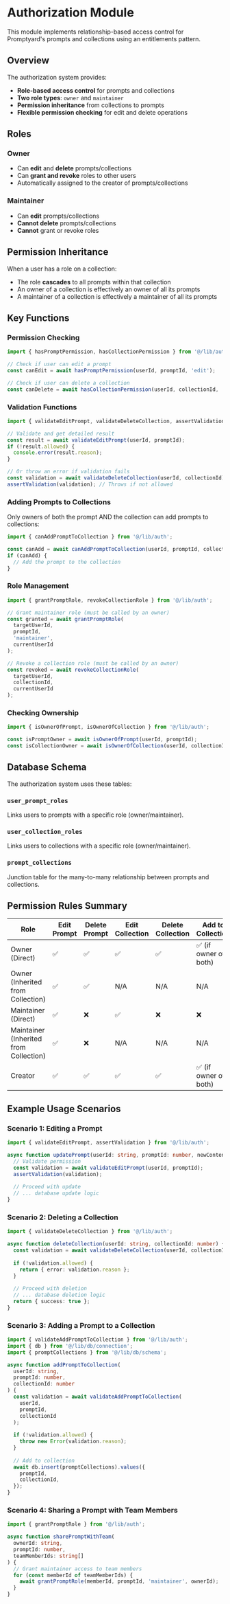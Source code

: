 # Authorization Module

This module implements relationship-based access control for Promptyard's prompts and collections using an entitlements pattern.

## Overview

The authorization system provides:
- **Role-based access control** for prompts and collections
- **Two role types**: `owner` and `maintainer`
- **Permission inheritance** from collections to prompts
- **Flexible permission checking** for edit and delete operations

## Roles

### Owner
- Can **edit** and **delete** prompts/collections
- Can **grant and revoke** roles to other users
- Automatically assigned to the creator of prompts/collections

### Maintainer
- Can **edit** prompts/collections
- **Cannot delete** prompts/collections
- **Cannot** grant or revoke roles

## Permission Inheritance

When a user has a role on a collection:
- The role **cascades** to all prompts within that collection
- An owner of a collection is effectively an owner of all its prompts
- A maintainer of a collection is effectively a maintainer of all its prompts

## Key Functions

### Permission Checking

```typescript
import { hasPromptPermission, hasCollectionPermission } from '@/lib/auth';

// Check if user can edit a prompt
const canEdit = await hasPromptPermission(userId, promptId, 'edit');

// Check if user can delete a collection
const canDelete = await hasCollectionPermission(userId, collectionId, 'delete');
```

### Validation Functions

```typescript
import { validateEditPrompt, validateDeleteCollection, assertValidation } from '@/lib/auth';

// Validate and get detailed result
const result = await validateEditPrompt(userId, promptId);
if (!result.allowed) {
  console.error(result.reason);
}

// Or throw an error if validation fails
const validation = await validateDeleteCollection(userId, collectionId);
assertValidation(validation); // Throws if not allowed
```

### Adding Prompts to Collections

Only owners of both the prompt AND the collection can add prompts to collections:

```typescript
import { canAddPromptToCollection } from '@/lib/auth';

const canAdd = await canAddPromptToCollection(userId, promptId, collectionId);
if (canAdd) {
  // Add the prompt to the collection
}
```

### Role Management

```typescript
import { grantPromptRole, revokeCollectionRole } from '@/lib/auth';

// Grant maintainer role (must be called by an owner)
const granted = await grantPromptRole(
  targetUserId,
  promptId,
  'maintainer',
  currentUserId
);

// Revoke a collection role (must be called by an owner)
const revoked = await revokeCollectionRole(
  targetUserId,
  collectionId,
  currentUserId
);
```

### Checking Ownership

```typescript
import { isOwnerOfPrompt, isOwnerOfCollection } from '@/lib/auth';

const isPromptOwner = await isOwnerOfPrompt(userId, promptId);
const isCollectionOwner = await isOwnerOfCollection(userId, collectionId);
```

## Database Schema

The authorization system uses these tables:

### `user_prompt_roles`
Links users to prompts with a specific role (owner/maintainer).

### `user_collection_roles`
Links users to collections with a specific role (owner/maintainer).

### `prompt_collections`
Junction table for the many-to-many relationship between prompts and collections.

## Permission Rules Summary

| Role | Edit Prompt | Delete Prompt | Edit Collection | Delete Collection | Add to Collection |
|------|-------------|---------------|-----------------|-------------------|-------------------|
| Owner (Direct) | ✅ | ✅ | ✅ | ✅ | ✅ (if owner of both) |
| Owner (Inherited from Collection) | ✅ | ✅ | N/A | N/A | N/A |
| Maintainer (Direct) | ✅ | ❌ | ✅ | ❌ | ❌ |
| Maintainer (Inherited from Collection) | ✅ | ❌ | N/A | N/A | N/A |
| Creator | ✅ | ✅ | ✅ | ✅ | ✅ (if owner of both) |

## Example Usage Scenarios

### Scenario 1: Editing a Prompt
```typescript
import { validateEditPrompt, assertValidation } from '@/lib/auth';

async function updatePrompt(userId: string, promptId: number, newContent: string) {
  // Validate permission
  const validation = await validateEditPrompt(userId, promptId);
  assertValidation(validation);
  
  // Proceed with update
  // ... database update logic
}
```

### Scenario 2: Deleting a Collection
```typescript
import { validateDeleteCollection } from '@/lib/auth';

async function deleteCollection(userId: string, collectionId: number) {
  const validation = await validateDeleteCollection(userId, collectionId);
  
  if (!validation.allowed) {
    return { error: validation.reason };
  }
  
  // Proceed with deletion
  // ... database deletion logic
  return { success: true };
}
```

### Scenario 3: Adding a Prompt to a Collection
```typescript
import { validateAddPromptToCollection } from '@/lib/auth';
import { db } from '@/lib/db/connection';
import { promptCollections } from '@/lib/db/schema';

async function addPromptToCollection(
  userId: string,
  promptId: number,
  collectionId: number
) {
  const validation = await validateAddPromptToCollection(
    userId,
    promptId,
    collectionId
  );
  
  if (!validation.allowed) {
    throw new Error(validation.reason);
  }
  
  // Add to collection
  await db.insert(promptCollections).values({
    promptId,
    collectionId,
  });
}
```

### Scenario 4: Sharing a Prompt with Team Members
```typescript
import { grantPromptRole } from '@/lib/auth';

async function sharePromptWithTeam(
  ownerId: string,
  promptId: number,
  teamMemberIds: string[]
) {
  // Grant maintainer access to team members
  for (const memberId of teamMemberIds) {
    await grantPromptRole(memberId, promptId, 'maintainer', ownerId);
  }
}
```
